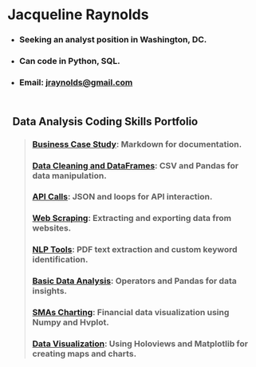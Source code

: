 # **Jacqueline Raynolds**

* ### **Seeking an analyst position in Washington, DC.**
* ### Can code in Python, SQL.
* ### Email: jraynolds@gmail.com

<div style="background-color: ; padding: 10px;">

## **Data Analysis Coding Skills Portfolio**
> ### [Business Case Study](./case_study/case_study.md): Markdown for documentation.
> ### [Data Cleaning and DataFrames](./data_cleaning_dataframe/data_cleaning_sample.ipynb): CSV and Pandas for data manipulation.
> ### [API Calls](./api_json_sample/api_json_sample.ipynb): JSON and loops for API interaction.
> ### [Web Scraping](./web_scrape_sample/web_scrape_sample.ipynb): Extracting and exporting data from websites.
> ### [NLP Tools](./nlp_sample/nlp_sample.ipynb): PDF text extraction and custom keyword identification.
> ### [Basic Data Analysis](./basic_stat_analysis_sample/basic_stat_analysis.ipynb): Operators and Pandas for data insights.
> ### [SMAs Charting](./financial_analysis_port_sample/financial_analysis_port_sample.ipynb): Financial data visualization using Numpy and Hvplot.
> ### [Data Visualization](./data_visualization_port_sample/data_visualization.ipynb): Using Holoviews and Matplotlib for creating maps and charts.

</div>
